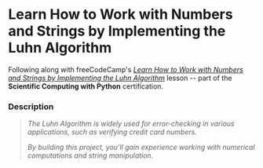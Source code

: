 # Learn How to Work with Numbers and Strings by Implementing the Luhn Algorithm

Following along with freeCodeCamp's _[Learn How to Work with Numbers and Strings by Implementing the Luhn Algorithm]()_ lesson -- part of the **Scientific Computing with Python** certification.

### Description

> _The Luhn Algorithm is widely used for error-checking in various applications, such as verifying credit card numbers._
>
> _By building this project, you'll gain experience working with numerical computations and string manipulation._
